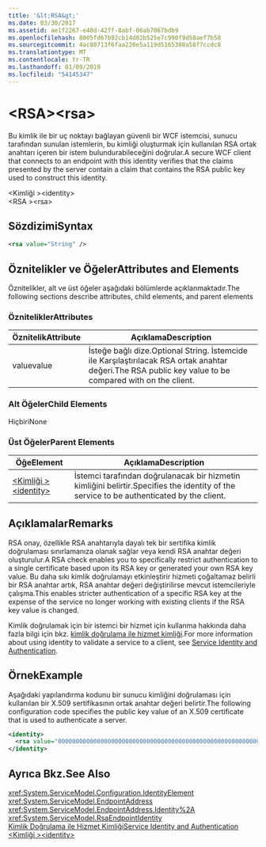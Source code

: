 ```yaml
---
title: '&lt;RSA&gt;'
ms.date: 03/30/2017
ms.assetid: ae1f2267-e40d-42ff-8abf-06ab7067bdb9
ms.openlocfilehash: 8005fd67b92cb14d82b525e7c990f9d58aef7b58
ms.sourcegitcommit: 4ac80713f6faa220e5a119d5165308a58f7ccdc8
ms.translationtype: MT
ms.contentlocale: tr-TR
ms.lasthandoff: 01/09/2019
ms.locfileid: "54145347"
---
```

# <a name="ltrsagt"></a><span data-ttu-id="05d19-102">&lt;RSA&gt;</span><span class="sxs-lookup"><span data-stu-id="05d19-102">&lt;rsa&gt;</span></span>
<span data-ttu-id="05d19-103">Bu kimlik ile bir uç noktayı bağlayan güvenli bir WCF istemcisi, sunucu tarafından sunulan istemlerin, bu kimliği oluşturmak için kullanılan RSA ortak anahtarı içeren bir istem bulundurabileceğini doğrular.</span><span class="sxs-lookup"><span data-stu-id="05d19-103">A secure WCF client that connects to an endpoint with this identity verifies that the claims presented by the server contain a claim that contains the RSA public key used to construct this identity.</span></span>  
  
 <span data-ttu-id="05d19-104">\<Kimliği ></span><span class="sxs-lookup"><span data-stu-id="05d19-104">\<identity></span></span>  
<span data-ttu-id="05d19-105">\<RSA ></span><span class="sxs-lookup"><span data-stu-id="05d19-105">\<rsa></span></span>  
  
## <a name="syntax"></a><span data-ttu-id="05d19-106">Sözdizimi</span><span class="sxs-lookup"><span data-stu-id="05d19-106">Syntax</span></span>  
  
```xml  
<rsa value="String" />
```  
  
## <a name="attributes-and-elements"></a><span data-ttu-id="05d19-107">Öznitelikler ve Öğeler</span><span class="sxs-lookup"><span data-stu-id="05d19-107">Attributes and Elements</span></span>  
 <span data-ttu-id="05d19-108">Öznitelikler, alt ve üst öğeler aşağıdaki bölümlerde açıklanmaktadır.</span><span class="sxs-lookup"><span data-stu-id="05d19-108">The following sections describe attributes, child elements, and parent elements</span></span>  
  
### <a name="attributes"></a><span data-ttu-id="05d19-109">Öznitelikler</span><span class="sxs-lookup"><span data-stu-id="05d19-109">Attributes</span></span>  
  
|<span data-ttu-id="05d19-110">Öznitelik</span><span class="sxs-lookup"><span data-stu-id="05d19-110">Attribute</span></span>|<span data-ttu-id="05d19-111">Açıklama</span><span class="sxs-lookup"><span data-stu-id="05d19-111">Description</span></span>|  
|---------------|-----------------|  
|<span data-ttu-id="05d19-112">value</span><span class="sxs-lookup"><span data-stu-id="05d19-112">value</span></span>|<span data-ttu-id="05d19-113">İsteğe bağlı dize.</span><span class="sxs-lookup"><span data-stu-id="05d19-113">Optional String.</span></span> <span data-ttu-id="05d19-114">İstemcide ile Karşılaştırılacak RSA ortak anahtar değeri.</span><span class="sxs-lookup"><span data-stu-id="05d19-114">The RSA public key value to be compared with on the client.</span></span>|  
  
### <a name="child-elements"></a><span data-ttu-id="05d19-115">Alt Öğeler</span><span class="sxs-lookup"><span data-stu-id="05d19-115">Child Elements</span></span>  
 <span data-ttu-id="05d19-116">Hiçbiri</span><span class="sxs-lookup"><span data-stu-id="05d19-116">None</span></span>  
  
### <a name="parent-elements"></a><span data-ttu-id="05d19-117">Üst Öğeler</span><span class="sxs-lookup"><span data-stu-id="05d19-117">Parent Elements</span></span>  
  
|<span data-ttu-id="05d19-118">Öğe</span><span class="sxs-lookup"><span data-stu-id="05d19-118">Element</span></span>|<span data-ttu-id="05d19-119">Açıklama</span><span class="sxs-lookup"><span data-stu-id="05d19-119">Description</span></span>|  
|-------------|-----------------|  
|[<span data-ttu-id="05d19-120">\<Kimliği ></span><span class="sxs-lookup"><span data-stu-id="05d19-120">\<identity></span></span>](../../../../../docs/framework/configure-apps/file-schema/wcf/identity.md)|<span data-ttu-id="05d19-121">İstemci tarafından doğrulanacak bir hizmetin kimliğini belirtir.</span><span class="sxs-lookup"><span data-stu-id="05d19-121">Specifies the identity of the service to be authenticated by the client.</span></span>|  
  
## <a name="remarks"></a><span data-ttu-id="05d19-122">Açıklamalar</span><span class="sxs-lookup"><span data-stu-id="05d19-122">Remarks</span></span>  
 <span data-ttu-id="05d19-123">RSA onay, özellikle RSA anahtarıyla dayalı tek bir sertifika kimlik doğrulaması sınırlamanıza olanak sağlar veya kendi RSA anahtar değeri oluşturulur.</span><span class="sxs-lookup"><span data-stu-id="05d19-123">A RSA check enables you to specifically restrict authentication to a single certificate based upon its RSA key or generated your own RSA key value.</span></span> <span data-ttu-id="05d19-124">Bu daha sıkı kimlik doğrulamayı etkinleştirir hizmeti çoğaltamaz belirli bir RSA anahtar artık, RSA anahtar değeri değiştirilirse mevcut istemcileriyle çalışma.</span><span class="sxs-lookup"><span data-stu-id="05d19-124">This enables stricter authentication of a specific RSA key at the expense of the service no longer working with existing clients if the RSA key value is changed.</span></span>  
  
 <span data-ttu-id="05d19-125">Kimlik doğrulamak için bir istemci bir hizmet için kullanma hakkında daha fazla bilgi için bkz. [kimlik doğrulama ile hizmet kimliği](../../../../../docs/framework/wcf/feature-details/service-identity-and-authentication.md).</span><span class="sxs-lookup"><span data-stu-id="05d19-125">For more information about using identity to validate a service to a client, see [Service Identity and Authentication](../../../../../docs/framework/wcf/feature-details/service-identity-and-authentication.md).</span></span>  
  
## <a name="example"></a><span data-ttu-id="05d19-126">Örnek</span><span class="sxs-lookup"><span data-stu-id="05d19-126">Example</span></span>  
 <span data-ttu-id="05d19-127">Aşağıdaki yapılandırma kodunu bir sunucu kimliğini doğrulaması için kullanılan bir X.509 sertifikasının ortak anahtar değeri belirtir.</span><span class="sxs-lookup"><span data-stu-id="05d19-127">The following configuration code specifies the public key value of an X.509 certificate that is used to authenticate a server.</span></span>  
  
```xml  
<identity>
  <rsa value="0000000000000000000000000000000000000000000000000000000000000000000000000000000000000000000000000000000000000000000000000000000000000000000000000000000000000000000000000000000000000000000000000000000000000000000000000000000000000000000000000000000000000000000000000000000000000000" />
</identity>
```  
  
## <a name="see-also"></a><span data-ttu-id="05d19-128">Ayrıca Bkz.</span><span class="sxs-lookup"><span data-stu-id="05d19-128">See Also</span></span>  
 <xref:System.ServiceModel.Configuration.IdentityElement>  
 <xref:System.ServiceModel.EndpointAddress>  
 <xref:System.ServiceModel.EndpointAddress.Identity%2A>  
 <xref:System.ServiceModel.RsaEndpointIdentity>  
 [<span data-ttu-id="05d19-129">Kimlik Doğrulama ile Hizmet Kimliği</span><span class="sxs-lookup"><span data-stu-id="05d19-129">Service Identity and Authentication</span></span>](../../../../../docs/framework/wcf/feature-details/service-identity-and-authentication.md)  
 [<span data-ttu-id="05d19-130">\<Kimliği ></span><span class="sxs-lookup"><span data-stu-id="05d19-130">\<identity></span></span>](../../../../../docs/framework/configure-apps/file-schema/wcf/identity.md)
